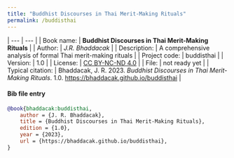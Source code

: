 ```yaml
---
title: "Buddhist Discourses in Thai Merit-Making Rituals"
permalink: /buddisthai
---
```


| --- | --- |
| Book name: | **Buddhist Discourses in Thai Merit-Making Rituals** |
| Author: | *J.R. Bhaddacak* |
| Description: | A comprehensive analysis of formal Thai merit-making rituals |
| Project code: | buddisthai |
| Version: | 1.0 |
| License: | [CC BY-NC-ND 4.0](https://creativecommons.org/licenses/by-nc-nd/4.0/) |
| File: | not ready yet |
| Typical citation: | Bhaddacak, J. R. 2023. *Buddhist Discourses in Thai Merit-Making Rituals*. 1.0. https://bhaddacak.github.io/buddisthai |

#### Bib file entry
```bib
@book{bhaddacak:buddisthai,
	author = {J. R. Bhaddacak},
	title = {Buddhist Discourses in Thai Merit-Making Rituals},
	edition = {1.0},
	year = {2023},
	url = {https://bhaddacak.github.io/buddisthai},
}
```

